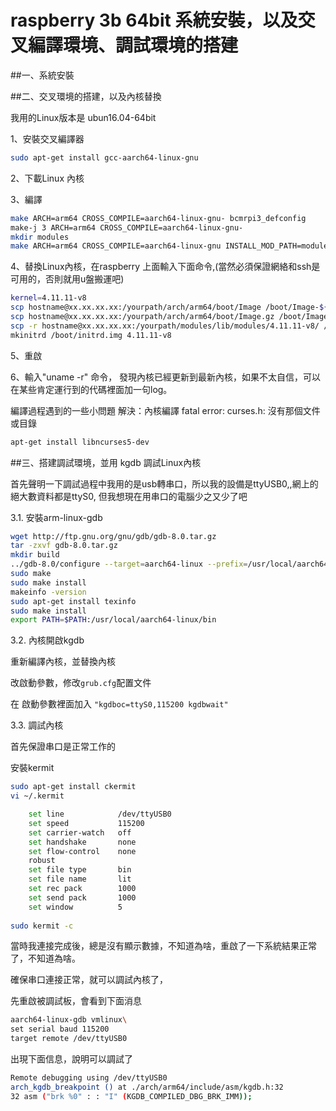 # raspberry 3b 64bit 系統安裝，以及交叉編譯環境、調試環境的搭建


##一、系統安裝


##二、交叉環境的搭建，以及內核替換

我用的Linux版本是 ubun16.04-64bit

1、安裝交叉編譯器

```sh
sudo apt-get install gcc-aarch64-linux-gnu
```

2、下載Linux 內核

3、編譯

```sh
make ARCH=arm64 CROSS_COMPILE=aarch64-linux-gnu- bcmrpi3_defconfig
make-j 3 ARCH=arm64 CROSS_COMPILE=aarch64-linux-gnu-
mkdir modules
make ARCH=arm64 CROSS_COMPILE=aarch64-linux-gnu INSTALL_MOD_PATH=modules modules_install
```

4、替換Linux內核，在raspberry 上面輸入下面命令,(當然必須保證網絡和ssh是可用的，否則就用u盤搬運吧)

```sh
kernel=4.11.11-v8
scp hostname@xx.xx.xx.xx:/yourpath/arch/arm64/boot/Image /boot/Image-${kernel}
scp hostname@xx.xx.xx.xx:/yourpath/arch/arm64/boot/Image.gz /boot/Image-${kernel}.gz
scp -r hostname@xx.xx.xx.xx:/yourpath/modules/lib/modules/4.11.11-v8/ /lib/modules
mkinitrd /boot/initrd.img 4.11.11-v8
```

5、重啟

6、輸入"uname -r" 命令， 發現內核已經更新到最新內核，如果不太自信，可以在某些肯定運行到的代碼裡面加一句log。


編譯過程遇到的一些小問題
解決：內核編譯 fatal error: curses.h: 沒有那個文件或目錄
```sh
apt-get install libncurses5-dev
```
##三、搭建調試環境，並用 kgdb 調試Linux內核

首先聲明一下調試過程中我用的是usb轉串口，所以我的設備是ttyUSB0,,網上的絕大數資料都是ttyS0, 但我想現在用串口的電腦少之又少了吧

3.1. 安裝arm-linux-gdb

```sh
wget http://ftp.gnu.org/gnu/gdb/gdb-8.0.tar.gz
tar -zxvf gdb-8.0.tar.gz 
mkdir build
../gdb-8.0/configure --target=aarch64-linux --prefix=/usr/local/aarch64-linux
sudo make
sudo make install
makeinfo -version
sudo apt-get install texinfo
sudo make install
export PATH=$PATH:/usr/local/aarch64-linux/bin
```

3.2. 內核開啟kgdb

重新編譯內核，並替換內核

改啟動參數，修改`grub.cfg`配置文件

在 啟動參數裡面加入 `"kgdboc=ttyS0,115200 kgdbwait"`

3.3. 調試內核

首先保證串口是正常工作的

安裝kermit

```sh
sudo apt-get install ckermit
vi ~/.kermit

    set line            /dev/ttyUSB0
    set speed           115200
    set carrier-watch   off
    set handshake       none
    set flow-control    none
    robust
    set file type       bin
    set file name       lit
    set rec pack        1000
    set send pack       1000
    set window          5
    
sudo kermit -c
```

當時我連接完成後，總是沒有顯示數據，不知道為啥，重啟了一下系統結果正常了，不知道為啥。


確保串口連接正常，就可以調試內核了，

先重啟被調試板，會看到下面消息

```sh
aarch64-linux-gdb vmlinux\
set serial baud 115200
target remote /dev/ttyUSB0
```

出現下面信息，說明可以調試了

```sh
Remote debugging using /dev/ttyUSB0
arch_kgdb_breakpoint () at ./arch/arm64/include/asm/kgdb.h:32
32 asm ("brk %0" : : "I" (KGDB_COMPILED_DBG_BRK_IMM));
```
